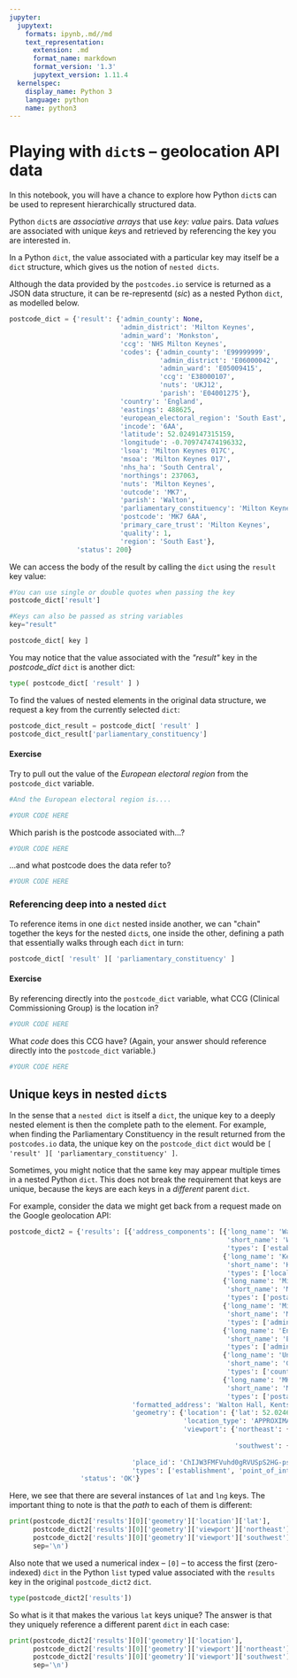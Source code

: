 ```yaml
---
jupyter:
  jupytext:
    formats: ipynb,.md//md
    text_representation:
      extension: .md
      format_name: markdown
      format_version: '1.3'
      jupytext_version: 1.11.4
  kernelspec:
    display_name: Python 3
    language: python
    name: python3
---
```


# Playing with `dict`s – geolocation API data

In this notebook, you will have a chance to explore how Python `dict`s can be used to represent hierarchically structured data.


Python `dict`s are *associative arrays* that use *key: value* pairs. Data *value*s are associated with unique *key*s and retrieved by referencing the key you are interested in.

In a Python `dict`, the value associated with a particular key may itself be a `dict` structure, which gives us the notion of `nested dicts`.

Although the data provided by the `postcodes.io` service is returned as a JSON data structure, it can be re-representd (*sic*) as a nested Python `dict`, as modelled below.

```python
postcode_dict = {'result': {'admin_county': None,
                            'admin_district': 'Milton Keynes',
                            'admin_ward': 'Monkston',
                            'ccg': 'NHS Milton Keynes',
                            'codes': {'admin_county': 'E99999999',
                                      'admin_district': 'E06000042',
                                      'admin_ward': 'E05009415',
                                      'ccg': 'E38000107',
                                      'nuts': 'UKJ12',
                                      'parish': 'E04001275'},
                            'country': 'England',
                            'eastings': 488625,
                            'european_electoral_region': 'South East',
                            'incode': '6AA',
                            'latitude': 52.0249147315159,
                            'longitude': -0.709747474196332,
                            'lsoa': 'Milton Keynes 017C',
                            'msoa': 'Milton Keynes 017',
                            'nhs_ha': 'South Central',
                            'northings': 237063,
                            'nuts': 'Milton Keynes',
                            'outcode': 'MK7',
                            'parish': 'Walton',
                            'parliamentary_constituency': 'Milton Keynes South',
                            'postcode': 'MK7 6AA',
                            'primary_care_trust': 'Milton Keynes',
                            'quality': 1,
                            'region': 'South East'},
                 'status': 200}
```

We can access the body of the result by calling the `dict` using the `result` key value:

```python
#You can use single or double quotes when passing the key
postcode_dict['result']
```

```python
#Keys can also be passed as string variables
key="result"

postcode_dict[ key ]
```

You may notice that the value associated with the *"result"* key in the *postcode_dict* `dict` is another dict:

```python
type( postcode_dict[ 'result' ] )
```

To find the values of nested elements in the original data structure, we request a key from the currently selected `dict`:

```python
postcode_dict_result = postcode_dict[ 'result' ]
postcode_dict_result['parliamentary_constituency']
```

#### Exercise

Try to pull out the value of the *European electoral region* from the `postcode_dict` variable.

```python
#And the European electoral region is....

#YOUR CODE HERE
```

Which parish is the postcode associated with...?

```python
#YOUR CODE HERE

```

...and what postcode does the data refer to?

```python
#YOUR CODE HERE

```

### Referencing deep into a nested `dict`

To reference items in one `dict` nested inside another, we can "chain" together the keys for the nested `dict`s, one inside the other, defining a path that essentially walks through each `dict` in turn:

```python
postcode_dict[ 'result' ][ 'parliamentary_constituency' ]
```

#### Exercise

By referencing directly into the `postcode_dict` variable, what CCG (Clinical Commissioning Group) is the location in?

```python
#YOUR CODE HERE

```

What *code* does this CCG have? (Again, your answer should reference directly into the `postcode_dict` variable.)

```python
#YOUR CODE HERE

```

## Unique keys in nested `dict`s
In the sense that a `nested dict` is itself a `dict`, the unique key to a deeply nested element is then the complete path to the element. For example, when finding the Parliamentary Constituency in the result returned from the `postcodes.io` data, the unique key on the `postcode_dict` `dict` would be `[ 'result' ][ 'parliamentary_constituency' ]`.

Sometimes, you might notice that the same key may appear multiple times in a nested Python `dict`. This does not break the requirement that keys are unique, because the keys are each keys in a *different* parent `dict`.

For example, consider the data we might get back from a request made on the Google geolocation API: 

```python
postcode_dict2 = {'results': [{'address_components': [{'long_name': 'Walton Hall',
                                                       'short_name': 'Walton Hall',
                                                       'types': ['establishment', 'point_of_interest']},
                                                      {'long_name': 'Kents Hill',
                                                       'short_name': 'Kents Hill',
                                                       'types': ['locality', 'political']},
                                                      {'long_name': 'Milton Keynes',
                                                       'short_name': 'Milton Keynes',
                                                       'types': ['postal_town']},
                                                      {'long_name': 'Milton Keynes',
                                                       'short_name': 'Milton Keynes',
                                                       'types': ['administrative_area_level_2', 'political']},
                                                      {'long_name': 'England',
                                                       'short_name': 'England',
                                                       'types': ['administrative_area_level_1', 'political']},
                                                      {'long_name': 'United Kingdom',
                                                       'short_name': 'GB',
                                                       'types': ['country', 'political']},
                                                      {'long_name': 'MK7 6BH',
                                                       'short_name': 'MK7 6BH',
                                                       'types': ['postal_code']}],
                               'formatted_address': 'Walton Hall, Kents Hill, Milton Keynes MK7 6BH, UK',
                               'geometry': {'location': {'lat': 52.02462269999999, 'lng': -0.7107079},
                                            'location_type': 'APPROXIMATE',
                                            'viewport': {'northeast': {'lat': 52.02597168029149,
                                                                       'lng': -0.709358919708498},
                                                         'southwest': {'lat': 52.02327371970849,
                                                                       'lng': -0.712056880291502}}},
                               'place_id': 'ChIJW3FMFVuhd0gRVUSpS2HG-ps',
                               'types': ['establishment', 'point_of_interest']}],
                  'status': 'OK'}
```

Here, we see that there are several instances of `lat` and `lng` keys. The important thing to note is that the *path* to each of them is different:

```python
print(postcode_dict2['results'][0]['geometry']['location']['lat'],
      postcode_dict2['results'][0]['geometry']['viewport']['northeast']['lat'],
      postcode_dict2['results'][0]['geometry']['viewport']['southwest']['lat'],
      sep='\n')
```

Also note that we used a numerical index – `[0]` – to access the first (zero-indexed) `dict` in the Python `list` typed value associated with the `results` key in the original `postcode_dict2` `dict`.

```python
type(postcode_dict2['results'])
```

So what is it that makes the various `lat` keys unique? The answer is that they uniquely reference a different parent `dict` in each case:

```python
print(postcode_dict2['results'][0]['geometry']['location'], 
      postcode_dict2['results'][0]['geometry']['viewport']['northeast'],
      postcode_dict2['results'][0]['geometry']['viewport']['southwest'],
      sep='\n')
```

<!-- TODO: JD: is the following Python cell needed? -->

```python

```
